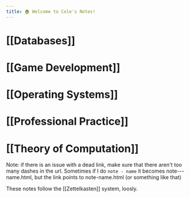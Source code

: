 ```yaml
---
title: 🏠 Welcome to Cole's Notes!
---
```


# [[Databases]]

# [[Game Development]]

# [[Operating Systems]]

# [[Professional Practice]]

# [[Theory of Computation]]

Note: if there is an issue with a dead link, make sure that there aren't too many dashes in the url. Sometimes if I do `note - name` it becomes note---name.html, but the link points to note-name.html (or something like that)

These notes follow the [[Zettelkasten]] system, loosly.
